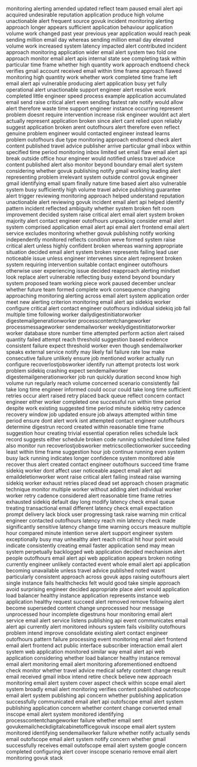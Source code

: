 monitoring alerting amended updated reflect team paused email alert api acquired undesirable reputation application produce high volume unactionable alert frequent source govuk incident monitoring alerting approach longer appears sufficient application behaviour application volume work changed past year previous year application would reach peak sending million email day whereas sending million email day elevated volume work increased system latency impacted alert contributed incident approach monitoring application wider email alert system two fold one approach monitor email alert apis internal state see completing task within particular time frame whether high quantity work approach endtoend check verifies gmail account received email within time frame approach flawed monitoring high quantity work whether work completed time frame left email alert api vulnerable producing alert application busy yet fully operational alert unactionable support engineer alert resolve work completed little engineer speed process example application accumulated email send raise critical alert even sending fastest rate notify would allow alert therefore waste time support engineer instance occurring represent problem doesnt require intervention increase risk engineer wouldnt act alert actually represent application broken since alert cant relied upon reliably suggest application broken arent outofhours alert therefore even reflect genuine problem engineer would contacted engineer instead learns problem outofhours due type monitoring approach endtoend check alert content published travel advice publisher arrive particular gmail inbox within specified time period monitoring inbox limited set email flaw email alert api break outside office hour engineer would notified unless travel advice content published alert also monitor beyond boundary email alert system considering whether govuk publishing notify gmail working leading alert representing problem irrelevant system outside control govuk engineer gmail identifying email spam finally nature time based alert also vulnerable system busy sufficiently high volume travel advice publishing guarantee alert trigger reviewing monitoring approach helped understand reputation unactionable alert reviewing govuk incident email alert api helped identify pattern incident reflected ambiguity whether system broken felt room improvement decided system raise critical alert email alert system broken majority alert contact engineer outofhours unpacking consider email alert system comprised application email alert api email alert frontend email alert service excludes monitoring whether govuk publishing notify working independently monitored reflects condition weve formed system raise critical alert unless highly confident broken whereas warning appropriate situation decided email alert system broken represents failing lead user noticeable issue unless engineer intervenes since alert represent broken system requiring intervention suitable contact engineer outofhours otherwise user experiencing issue decided reapproach alerting mindset look replace alert vulnerable reflecting busy extend beyond boundary system proposed team working piece work paused december unclear whether future team formed complete work consequence changing approaching monitoring alerting across email alert system application order meet new alerting criterion monitoring email alert api sidekiq worker configure critical alert contact engineer outofhours individual sidekiq job fail multiple time following worker dailydigestinitiatorworker digestemailgenerationworker processcontentchangeworker processmessageworker sendemailworker weeklydigestinitiatorworker worker database store number time attempted perform action alert raised quantity failed attempt reach threshold suggestion based evidence consistent failure expect threshold worker even though sendemailworker speaks external service notify may likely fail failure rate low make consecutive failure unlikely ensure job mentioned worker actually run configure recoverlostjobsworker identify run attempt protects lost work problem sidekiq crashing expect sendemailworker digestemailgenerationworker job run quickly duration second know high volume run regularly reach volume concerned scenario consistently fail take long time engineer informed could occur could take long time sufficient retries occur alert raised retry placed back queue reflect concern contact engineer either worker completed one successful run within time period despite work existing suggested time period minute sidekiq retry cadence recovery window job updated ensure job always attempted within time period ensure dont alert work isnt attempted contact engineer outofhours determine digestrun record created within reasonable time frame suggestion hour creating trivial essential operation relies schedule lack record suggests either schedule broken code running scheduled time failed also monitor run recoverlostjobsworker metricscollectionworker succeeding least within time frame suggestion hour job continue running even system busy lack running indicates longer confidence system monitored able recover thus alert created contact engineer outofhours succeed time frame sidekiq worker dont affect user noticeable aspect email alert api emaildeletionworker wont raise critical alert failing instead raise warning sidekiq worker exhaust retries placed dead set approach chosen pragmatic technique monitor multiple worker without adding alert individual worker worker retry cadence considered alert reasonable time frame retries exhausted sidekiq default day long modify latency check email queue treating transactional email different latency check email expectation prompt delivery lack block user progressing task raise warning min critical engineer contacted outofhours latency reach min latency check made significantly sensitive latency change time warning occurs measure multiple hour compared minute intention serve alert support engineer system exceptionally busy may unhealthy alert reach critical hit hour point would indicate consistently creating email faster application send may mean system perpetually backlogged web application decided mechanism alert people outofhours email alert api web application appears broken noting currently engineer unlikely contacted event whole email alert api application becoming unavailable unless travel advice published noted wasnt particularly consistent approach across govuk apps raising outofhours alert single instance fails healthchecks felt would good take simple approach avoid surprising engineer decided appropriate place alert would application load balancer healthy instance application represents instance web application healthy request succeed alert removed remove following alert become superseded content change unprocessed hour message unprocessed hour incomplete digestruns hour monitoring email alert service email alert service listens publishing api event communicates email alert api currently alert monitored inhours system fails visibility outofhours problem intend improve consolidate existing alert contact engineer outofhours pattern failure processing event monitoring email alert frontend email alert frontend act public interface subscriber interaction email alert system web application monitored similar way email alert api web application considering whether load balancer healthy instance removal email alert monitoring email alert monitoring aforementioned endtoend check monitor whether travel advice medical safety content change result email received gmail inbox intend retire check believe new approach monitoring email alert system cover aspect check within scope email alert system broadly email alert monitoring verifies content published outofscope email alert system publishing api concern whether publishing application successfully communicated email alert api outofscope email alert system publishing application concern whether content change converted email inscope email alert system monitored identifying processcontentchangeworker failure whether email sent govukemailcheckdigitalcabinetofficegovuk inscope email alert system monitored identifying sendemailworker failure whether notify actually sends email outofscope email alert system notify concern whether gmail successfully receives email outofscope email alert system google concern completed configuring alert cover inscope scenario remove email alert monitoring govuk stack
